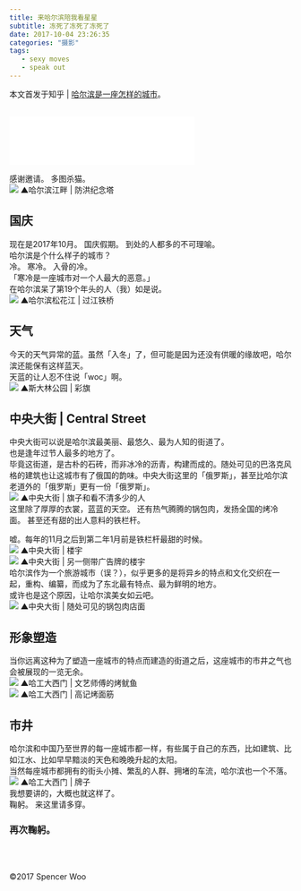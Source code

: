 ```yaml
---
title: 来哈尔滨陪我看星星
subtitle: 冻死了冻死了冻死了
date: 2017-10-04 23:26:35
categories: "摄影"
tags:
   - sexy moves
   - speak out
---
```

本文首发于知乎 | [哈尔滨是一座怎样的城市](http://www.zhihu.com/question/22410997/answer/239007719)。

</br>
<iframe frameborder="no" border="0" marginwidth="0" marginheight="0" width=330 height=86 src="//music.163.com/outchain/player?type=2&id=28851137&auto=1&height=66"></iframe>
<br>

感谢邀请。
多图杀猫。
</br>
![](http://owkccdyrm.bkt.clouddn.com/854BB82F-AD00-4DB6-90D7-567891D17FFC.JPG)
▲哈尔滨江畔 | 防洪纪念塔
</br>
## 国庆
现在是2017年10月。
国庆假期。
到处的人都多的不可理喻。
</br>
哈尔滨是个什么样子的城市？
</br>
冷。
寒冷。
入骨的冷。
</br>
「寒冷是一座城市对一个人最大的恶意。」
</br>
在哈尔滨呆了第19个年头的人（我）如是说。
</br>
![](http://owkccdyrm.bkt.clouddn.com/FFC10747-45B0-4499-AF8B-216D06D785D3.JPG)
▲哈尔滨松花江 | 过江铁桥
</br>
## 天气
今天的天气异常的蓝。虽然「入冬」了，但可能是因为还没有供暖的缘故吧，哈尔滨还能保有这样蓝天。
</br>
天蓝的让人忍不住说「woc」啊。
</br>
![](http://owkccdyrm.bkt.clouddn.com/B3F63726-2CD1-4B26-8A5D-53FC4176D986.jpg)
▲斯大林公园 | 彩旗
</br>
## 中央大街 | Central Street
中央大街可以说是哈尔滨最美丽、最悠久、最为人知的街道了。
</br>
也是逢年过节人最多的地方了。
</br>
毕竟这街道，是古朴的石砖，而非冰冷的沥青，构建而成的。随处可见的巴洛克风格的建筑也让这城市有了俄国的韵味。中央大街这里的「俄罗斯」，甚至比哈尔滨老道外的「俄罗斯」更有一份「俄罗斯」。
</br>
![](http://owkccdyrm.bkt.clouddn.com/3FA9E8DF-D18E-48F3-85F4-C8806727460F.JPG)
▲中央大街 | 旗子和看不清多少的人
</br>
这里除了厚厚的衣裳，蓝蓝的天空。
还有热气腾腾的锅包肉，发扬全国的烤冷面。
甚至还有甜的出人意料的铁栏杆。
</br>

嘘。每年的11月之后到第二年1月前是铁栏杆最甜的时候。
</br>
![](http://owkccdyrm.bkt.clouddn.com/IMG_7640.jpg)
▲中央大街 | 楼宇
</br>
![](http://owkccdyrm.bkt.clouddn.com/IMG_7641.jpg)
▲中央大街 | 另一侧带广告牌的楼宇
</br>
哈尔滨作为一个旅游城市（误？），似乎更多的是将异乡的特点和文化交织在一起，重构、编纂，而成为了东北最有特点、最为鲜明的地方。
</br>
或许也是这个原因，让哈尔滨美女如云吧。
</br>
![](http://owkccdyrm.bkt.clouddn.com/IMG_7636.jpg)
▲中央大街 | 随处可见的锅包肉店面
</br>
## 形象塑造
当你远离这种为了塑造一座城市的特点而建造的街道之后，这座城市的市井之气也会被展现的一览无余。
</br>
![](http://owkccdyrm.bkt.clouddn.com/12498C79-FCD5-42B5-9827-CCE00D8B51D3.JPG)
▲哈工大西门 | 文艺师傅的烤鱿鱼
</br>
![](http://owkccdyrm.bkt.clouddn.com/6362F135-09A8-4AB5-B41C-70F477F26625.JPG)
▲哈工大西门 | 高记烤面筋
</br>
## 市井
哈尔滨和中国乃至世界的每一座城市都一样，有些属于自己的东西，比如建筑、比如江水、比如早早黯淡的天色和晚晚升起的太阳。
</br>
当然每座城市都拥有的街头小摊、繁乱的人群、拥堵的车流，哈尔滨也一个不落。
</br>
![](http://owkccdyrm.bkt.clouddn.com/9AB2055A-549F-4E01-B756-B5EA8C68491E.JPG)
▲哈工大西门 | 牌子
</br>
我想要讲的，大概也就这样了。
</br>
鞠躬。
来这里请多穿。
</br>
### 再次鞠躬。
</br>
</br>

©2017 Spencer Woo
